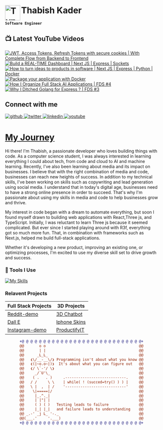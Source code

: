 # Thabish Kader <img align="left" alt="TypeScript" width="50px"  src="https://cdn.jsdelivr.net/gh/devicons/devicon/icons/coffeescript/coffeescript-original-wordmark.svg" />

**`Software Engineer`**

## 📺 Latest YouTube Videos

<!-- BEGIN YOUTUBE-CARDS -->
[![JWT, Access Tokens, Refresh Tokens with secure cookies | With Complete Flow from Backend to Frontend](https://ytcards.demolab.com/?id=j7K8WR7TPQ8&title=JWT%2C+Access+Tokens%2C+Refresh+Tokens+with+secure+cookies+%7C+With+Complete+Flow+from+Backend+to+Frontend&lang=en&timestamp=1707071435&background_color=%230d1117&title_color=%23ffffff&stats_color=%23dedede&max_title_lines=1&width=250&border_radius=5 "JWT, Access Tokens, Refresh Tokens with secure cookies | With Complete Flow from Backend to Frontend")](https://www.youtube.com/watch?v=j7K8WR7TPQ8)
[![Build a REAL-TIME Dashboard | Next JS | Express | Sockets](https://ytcards.demolab.com/?id=ucqcQ6qsb3g&title=Build+a+REAL-TIME+Dashboard+%7C+Next+JS+%7C+Express+%7C+Sockets&lang=en&timestamp=1706293842&background_color=%230d1117&title_color=%23ffffff&stats_color=%23dedede&max_title_lines=1&width=250&border_radius=5 "Build a REAL-TIME Dashboard | Next JS | Express | Sockets")](https://www.youtube.com/watch?v=ucqcQ6qsb3g)
[![How to turn ideas to products in software | Next JS | Express | Python | Docker](https://ytcards.demolab.com/?id=MyyTpMkUr7U&title=How+to+turn+ideas+to+products+in+software+%7C+Next+JS+%7C+Express+%7C+Python+%7C+Docker&lang=en&timestamp=1705689029&background_color=%230d1117&title_color=%23ffffff&stats_color=%23dedede&max_title_lines=1&width=250&border_radius=5 "How to turn ideas to products in software | Next JS | Express | Python | Docker")](https://www.youtube.com/watch?v=MyyTpMkUr7U)
[![Package your application with Docker](https://ytcards.demolab.com/?id=oyaX1tFo3tU&title=Package+your+application+with+Docker&lang=en&timestamp=1705239027&background_color=%230d1117&title_color=%23ffffff&stats_color=%23dedede&max_title_lines=1&width=250&border_radius=5 "Package your application with Docker")](https://www.youtube.com/watch?v=oyaX1tFo3tU)
[![How I Organize Full Stack AI Applications | FDS #4](https://ytcards.demolab.com/?id=vQv63w44VHQ&title=How+I+Organize+Full+Stack+AI+Applications+%7C+FDS+%234&lang=en&timestamp=1704652247&background_color=%230d1117&title_color=%23ffffff&stats_color=%23dedede&max_title_lines=1&width=250&border_radius=5 "How I Organize Full Stack AI Applications | FDS #4")](https://www.youtube.com/watch?v=vQv63w44VHQ)
[![Why I Ditched Golang for Express ? | FDS #3](https://ytcards.demolab.com/?id=-MpaP6ElMUI&title=Why+I+Ditched+Golang+for+Express+%3F+%7C+FDS+%233&lang=en&timestamp=1704047400&background_color=%230d1117&title_color=%23ffffff&stats_color=%23dedede&max_title_lines=1&width=250&border_radius=5 "Why I Ditched Golang for Express ? | FDS #3")](https://www.youtube.com/watch?v=-MpaP6ElMUI)
<!-- END YOUTUBE-CARDS -->

## Connect with me

<div ">
<a href="https://github.com/Thabish-Kader/Thabish-Kader/" target="_blank">
<img src=https://img.shields.io/badge/github-%2324292e.svg?&style=for-the-badge&logo=github&logoColor=white alt=github style="margin-bottom: 5px;" />
</a>
<a href="https://twitter.com/DeveloperTak" target="_blank">
<img src=https://img.shields.io/badge/twitter-%2300acee.svg?&style=for-the-badge&logo=twitter&logoColor=white alt=twitter style="margin-bottom: 5px;" />
</a>
<a href="https://www.linkedin.com/in/thabish-a-kader-366447224/" target="_blank">
<img src=https://img.shields.io/badge/linkedin-%231E77B5.svg?&style=for-the-badge&logo=linkedin&logoColor=white alt=linkedin style="margin-bottom: 5px;" />
</a>
<a href="https://www.youtube.com/@developertak2634" target="_blank">
<img src=https://img.shields.io/badge/youtube-%2324292e.svg?&style=for-the-badge&logo=youtube&logoColor=red alt=youtube style="margin-bottom: 5px;" />
</a>
</div>


# [My Journey](https://threejs-portfolio-4qhb.vercel.app/)
Hi there! I'm Thabish, a passionate developer who loves building things with code. As a computer science student, I was always interested in learning everything I could about tech, from code and cloud to AI and machine learning. Recently, I've also been learning about media and its impact on businesses. I believe that with the right combination of media and code, businesses can reach new heights of success. In addition to my technical skills, I've been working on skills such as copywriting and lead generation using social media. I understand that in today's digital age, businesses need to have a strong online presence in order to succeed. That's why I'm passionate about using my skills in media and code to help businesses grow and thrive.

My interest in code began with a dream to automate everything, but soon I found myself drawn to building web applications with React,Three js, and TypeScript. Initially, I was reluctant to learn Three js because it seemed complicated. But ever since I started playing around with R3f, everything got so much more fun. That, in combination with frameworks such as Next.js, helped me build full-stack applications.

Whether it's developing a new product, improving an existing one, or optimizing processes, I'm excited to use my diverse skill set to drive growth and success.

### 🧰 Tools I Use

[![My Skills](https://skillicons.dev/icons?i=ts,py,java,threejs,tailwind,redux,react,nextjs,vite,js,nodejs,express,mysql,firebase,mongodb,supabase)](https://skillicons.dev) 

### Relavent Projects

| Full Stack Projects | 3D Projects |
| ------------------- | ----------- |
| [Reddit-demo](https://reddit-next-app.vercel.app/)| [3D Chatbot](https://3d-chatbot.vercel.app/)  |
| [Dall E](https://github.com/Thabish-Kader/dall-E-nextjs)| [Iphone Skins](https://de-brand-skin.vercel.app/)   |
| [Instagram-demo](https://instagram-khaki-seven.vercel.app/)|[ProductifyIT](https://3d-generator.vercel.app/)  |

<div align="center">
  
```diff
+@ @ @ @ @ @ @ @ @ @ @ @ @ @ @ @ @ @ @ @ @ @ @ @ @ @ @ @+
@@       o o                                           @@
@@       | |                                           @@
@@      _L_L_                                          @@
@@   ❮\/__-__\/❯ Programming isn't about what you know @@
@@   ❮(|~o.o~|)❯  It's about what you can figure out   @@
@@   ❮/ \`-'/ \❯                                       @@
@@     _/`U'\_                                         @@
@@    ( .   . )     .----------------------------.     @@
@@   / /     \ \    | while( ! (succed=try() ) ) |     @@
@@   \ |  ,  | /    '----------------------------'     @@
@@    \|=====|/                                        @@
@@     |_.^._|                                         @@
@@     | |"| |                                         @@
@@     ( ) ( )   Testing leads to failure              @@
@@     |_| |_|   and failure leads to understanding    @@
@@ _.-' _j L_ '-._                                     @@
@@(___.'     '.___)                                    @@
+@ @ @ @ @ @ @ @ @ @ @ @ @ @ @ @ @ @ @ @ @ @ @ @ @ @ @ @+
```
  
</div>



 


